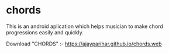 # chords

This is an android aplication which helps musician to make chord progressions easily and quickly.

Download "CHORDS" :- https://ajayparihar.github.io/chords.web
